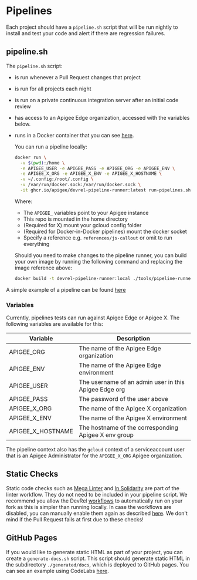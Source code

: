 # Pipelines

Each project should have a `pipeline.sh` script that will be run nightly to
install and test your code and alert if there are regression failures.

## pipeline.sh

The `pipeline.sh` script:

- is run whenever a Pull Request changes that project
- is run for all projects each night
- is run on a private continuous integration server after an initial code
  review
- has access to an Apigee Edge organization, accessed with the variables
 below.
- runs in a Docker container that you can see [here](./tools/pipeline-runner/Dockerfile).

  You can run a pipeline locally:

  ```sh
  docker run \
    -v $(pwd):/home \
    -e APIGEE_USER -e APIGEE_PASS -e APIGEE_ORG -e APIGEE_ENV \
    -e APIGEE_X_ORG -e APIGEE_X_ENV -e APIGEE_X_HOSTNAME \
    -v ~/.config:/root/.config \
    -v /var/run/docker.sock:/var/run/docker.sock \
    -it ghcr.io/apigee/devrel-pipeline-runner:latest run-pipelines.sh references/js-callout
  ```

  Where:
  - The `APIGEE_` variables point to your Apigee instance
  - This repo is mounted in the home directory
  - (Required for X) mount your gcloud config folder
  - (Required for Docker-in-Docker pipelines) mount the docker socket
  - Specify a reference e.g. `references/js-callout` or omit to run everything

  Should you need to make changes to the pipeline runner, you can
  build your own image by running the following command and replacing
  the image reference above:

  ```sh
  docker build -t devrel-pipeline-runner:local ./tools/pipeline-runner
  ```

A simple example of a pipeline can be found [here](./references/js-callout/pipeline.sh)

### Variables

Currently, pipelines tests can run against Apigee Edge or Apigee X. The
 following variables are available for this:

| Variable          | Description                                           |
| ----------------- | ----------------------------------------------------- |
| APIGEE_ORG        | The name of the Apigee Edge organization              |
| APIGEE_ENV        | The name of the Apigee Edge environment               |
| APIGEE_USER       | The username of an admin user in this Apigee Edge org |
| APIGEE_PASS       | The password of the user above                        |
| APIGEE_X_ORG      | The name of the Apigee X organization                 |
| APIGEE_X_ENV      | The name of the Apigee X environment                  |
| APIGEE_X_HOSTNAME | The hostname of the corresponding Apigee X env group  |

The pipeline context also has the `gcloud` context of a serviceaccount user
 that is an Apigee Administrator for the `APIGEE_X_ORG` Apigee organization.

## Static Checks

Static code checks such as [Mega Linter](https://megalinter.github.io/)
 and [In Solidarity](https://github.com/apps/in-solidarity) are part of the
 linter workflow. They do not need to be included in your pipeline script. We
 recommend you allow the DevRel [workflows](.github/workflows) to automatically
 run on your fork as this is simpler than running locally. In case the workflows
 are disabled, you can manually enable them again as described [here](https://docs.github.com/en/actions/managing-workflow-runs/disabling-and-enabling-a-workflow).
 We don't mind if the Pull Request fails at first due to these checks!

## GitHub Pages

If you would like to generate static HTML as part of your project, you can
create a `generate-docs.sh` script. This script should generate static HTML in
 the subdirectory `./generated/docs`, which is deployed to GitHub
 pages. You can see an example using CodeLabs [here](./labs/best-practices-hackathon/generate-docs.sh).
